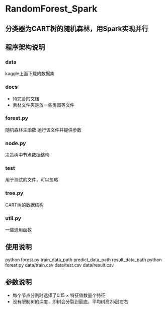 # RandomForest_Spark
分类器为CART树的随机森林，用Spark实现并行
---
## 程序架构说明
### data
kaggle上面下载的数据集
### docs
+ 待完善的文档
+ 素材文件夹是放一些类图等文件
### forest.py
随机森林主函数
运行该文件并提供参数
### node.py
决策树中节点数据结构
### test
用于测试的文件，可以忽略
### tree.py
CART树的数据结构
### util.py
一些通用函数
## 使用说明
python forest.py train_data_path predict_data_path result_data_path
python forest.py data/train.csv data/test.csv data/result.csv
## 参数说明
+ 每个节点分割时选择了0.15 × 特征值数量个特征
+ 没有限制树的深度，即树会分裂到最底。平均树高25层左右
